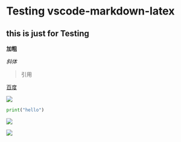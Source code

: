 

# Testing vscode-markdown-latex
## this is just for Testing

**加粗**

*斜体*

>引用

[百度](https://www.baidu.com)

![](file:///C:/Users/Administrator/Pictures/miku.jpg)


```python
print("hello")
```

![](http://latex.codecogs.com/gif.latex?\frac{1}{1+sin(x)})


![](http://latex.codecogs.com/gif.latex?\alpha+\beta=\gamma)
